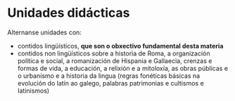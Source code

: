 # Unidades didácticas

 Alternanse unidades con:
 
 - contidos lingüísticos, **que son o obxectivo fundamental desta materia**
 - contidos non lingüísticos sobre a historia de Roma, a organización política e social, a romanización de Hispania e Gallaecia, crenzas e formas de vida, a educación, a relixión e a mitoloxía, as obras públicas e o urbanismo e a historia da lingua (regras fonéticas básicas na evolución do latín ao galego, palabras patrimonias e cultismos e latinismos)